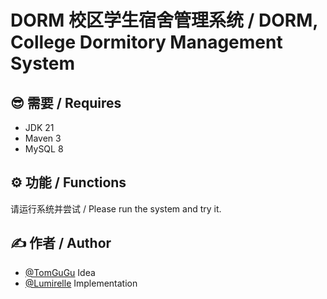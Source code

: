 # DORM 校区学生宿舍管理系统 / DORM, College Dormitory Management System

## 😎 需要 / Requires

- JDK 21
- Maven 3
- MySQL 8

## ⚙️ 功能 / Functions

请运行系统并尝试 / Please run the system and try it.

## ✍️ 作者 / Author

- [@TomGuGu](https://github.com/TomGuGu) Idea
- [@Lumirelle](https://github.com/Lumirelle) Implementation
